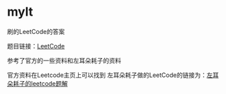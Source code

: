 # mylt
刷的LeetCode的答案

题目链接：[LeetCode](https://leetcode.com/problemset/algorithms/ "")

参考了官方的一些资料和左耳朵耗子的资料

官方资料在Leetcode主页上可以找到
左耳朵耗子做的LeetCode的链接为：[左耳朵耗子的leetcode题解](https://github.com/haoel/leetcode "")